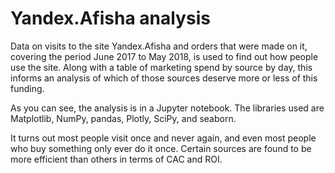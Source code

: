 # Yandex.Afisha analysis
Data on visits to the site Yandex.Afisha and orders that were made on it, covering the period June 2017 to May 2018, is used to find out how people use the site. Along with a table of marketing spend by source by day, this informs an analysis of which of those sources deserve more or less of this funding.

As you can see, the analysis is in a Jupyter notebook. The libraries used are Matplotlib, NumPy, pandas, Plotly, SciPy, and seaborn.

It turns out most people visit once and never again, and even most people who buy something only ever do it once. Certain sources are found to be more efficient than others in terms of CAC and ROI.